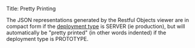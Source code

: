 Title: Pretty Printing

[//]: # (content copied to _user-guide_restful-objects-viewer)

The JSON representations generated by the Restful Objects viewer are in compact form if the 
[deployment type](../../../reference/deployment-types.html) is SERVER (ie production), but will automatically be 
"pretty printed" (in other words indented) if the deployment type is PROTOTYPE.  
 
